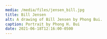 ```yaml
---
media: /media/files/jensen_bill.jpg
title: Bill Jensen
alt: A drawing of Bill Jensen by Phong Bui.
caption: Portrait by Phong H. Bui
date: 2021-06-18T12:16:00-0500
---
```

